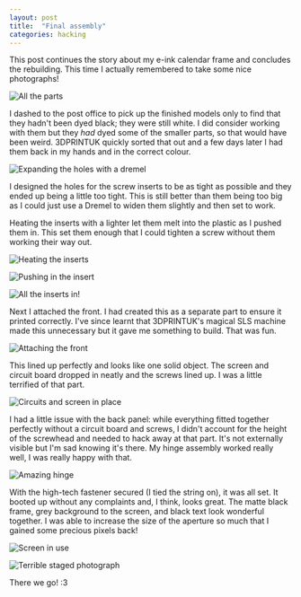 ```yaml
---
layout: post
title:  "Final assembly"
categories: hacking
---
```

This post continues the story about my e-ink calendar frame and concludes the rebuilding. This time I actually remembered to take some nice photographs!

![All the parts](/assets/images/blog/frame/IMG_15702.JPG)

I dashed to the post office to pick up the finished models only to find that they hadn't been dyed black; they were still white. I did consider working with them but they *had* dyed some of the smaller parts, so that would have been weird. 3DPRINTUK quickly sorted that out and a few days later I had them back in my hands and in the correct colour.

![Expanding the holes with a dremel](/assets/images/blog/frame/IMG_15712.JPG)

I designed the holes for the screw inserts to be as tight as possible and they ended up being a little too tight. This is still better than them being too big as I could just use a Dremel to widen them slightly and then set to work.

Heating the inserts with a lighter let them melt into the plastic as I pushed them in. This set them enough that I could tighten a screw without them working their way out.

![Heating the inserts](/assets/images/blog/frame/IMG_15732.JPG)

![Pushing in the insert](/assets/images/blog/frame/IMG_15742.JPG)

![All the inserts in!](/assets/images/blog/frame/IMG_15752.JPG)

Next I attached the front. I had created this as a separate part to ensure it printed correctly. I've since learnt that 3DPRINTUK's magical SLS machine made this unnecessary but it gave me something to build. That was fun.

![Attaching the front](/assets/images/blog/frame/IMG_15782.JPG)

This lined up perfectly and looks like one solid object. The screen and circuit board dropped in neatly and the screws lined up. I was a little terrified of that part.

![Circuits and screen in place](/assets/images/blog/frame/IMG_1584.jpg)

I had a little issue with the back panel: while everything fitted together perfectly without a circuit board and screws, I didn't account for the height of the screwhead and needed to hack away at that part. It's not externally visible but I'm sad knowing it's there. My hinge assembly worked really well, I was really happy with that.

![Amazing hinge](/assets/images/blog/frame/IMG_15792.JPG)

With the high-tech fastener secured (I tied the string on), it was all set. It booted up without any complaints and, I think, looks great.  The matte black frame, grey background to the screen, and black text look wonderful together. I was able to increase the size of the aperture so much that I gained some precious pixels back!

![Screen in use](/assets/images/blog/frame/screen.jpg)

![Terrible staged photograph](/assets/images/blog/frame/complete.jpg)

There we go! :3
